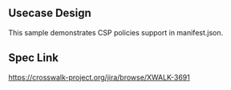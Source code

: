 ## Usecase Design

This sample demonstrates CSP policies support in manifest.json.

## Spec Link

https://crosswalk-project.org/jira/browse/XWALK-3691
